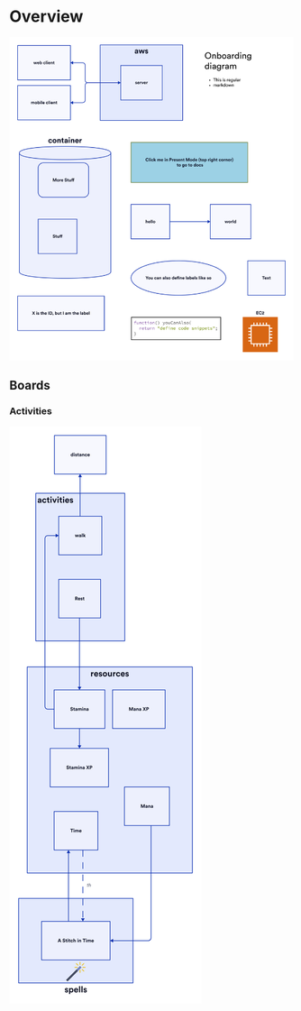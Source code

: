Overview
==============

<img src="./Overview.png" />

Boards
--------------

### Activities
<img src="./Activities/Activities.png" />

